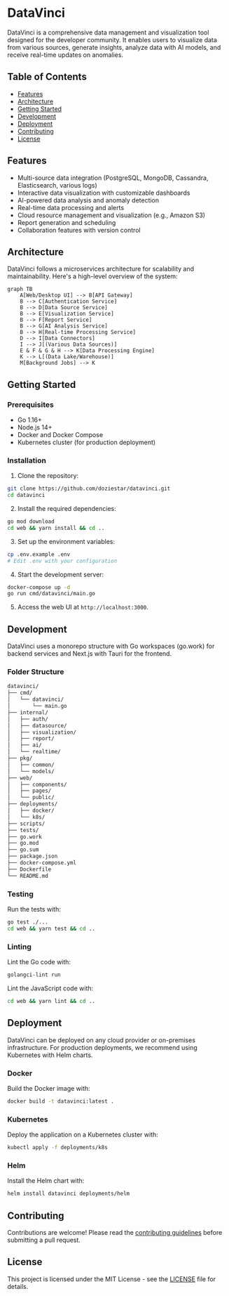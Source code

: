# DataVinci

DataVinci is a comprehensive data management and visualization tool designed for the developer community. It enables users to visualize data from various sources, generate insights, analyze data with AI models, and receive real-time updates on anomalies.

## Table of Contents
- [Features](#features)
- [Architecture](#architecture)
- [Getting Started](#getting-started)
- [Development](#development)
- [Deployment](#deployment)
- [Contributing](#contributing)
- [License](#license)

## Features

- Multi-source data integration (PostgreSQL, MongoDB, Cassandra, Elasticsearch, various logs)
- Interactive data visualization with customizable dashboards
- AI-powered data analysis and anomaly detection
- Real-time data processing and alerts
- Cloud resource management and visualization (e.g., Amazon S3)
- Report generation and scheduling
- Collaboration features with version control

## Architecture

DataVinci follows a microservices architecture for scalability and maintainability. Here's a high-level overview of the system:

```mermaid
graph TB
    A[Web/Desktop UI] --> B[API Gateway]
    B --> C[Authentication Service]
    B --> D[Data Source Service]
    B --> E[Visualization Service]
    B --> F[Report Service]
    B --> G[AI Analysis Service]
    B --> H[Real-time Processing Service]
    D --> I[Data Connectors]
    I --> J[(Various Data Sources)]
    E & F & G & H --> K[Data Processing Engine]
    K --> L[(Data Lake/Warehouse)]
    M[Background Jobs] --> K
```

## Getting Started

### Prerequisites

- Go 1.16+
- Node.js 14+
- Docker and Docker Compose
- Kubernetes cluster (for production deployment)

### Installation

1. Clone the repository:

```bash
git clone https://github.com/doziestar/datavinci.git
cd datavinci
```

2. Install the required dependencies:

```bash
go mod download
cd web && yarn install && cd ..
```

3. Set up the environment variables:

```bash
cp .env.example .env
# Edit .env with your configuration
```

4. Start the development server:

```bash
docker-compose up -d
go run cmd/datavinci/main.go
```

5. Access the web UI at `http://localhost:3000`.

## Development

DataVinci uses a monorepo structure with Go workspaces (go.work) for backend services and Next.js with Tauri for the frontend.

### Folder Structure

```bash
datavinci/
├── cmd/
│   └── datavinci/
│       └── main.go
├── internal/
│   ├── auth/
│   ├── datasource/
│   ├── visualization/
│   ├── report/
│   ├── ai/
│   └── realtime/
├── pkg/
│   ├── common/
│   └── models/
├── web/
│   ├── components/
│   ├── pages/
│   └── public/
├── deployments/
│   ├── docker/
│   └── k8s/
├── scripts/
├── tests/
├── go.work
├── go.mod
├── go.sum
├── package.json
├── docker-compose.yml
├── Dockerfile
└── README.md
```

### Testing

Run the tests with:

```bash
go test ./...
cd web && yarn test && cd ..
```

### Linting

Lint the Go code with:

```bash
golangci-lint run
```

Lint the JavaScript code with:

```bash
cd web && yarn lint && cd ..
```

## Deployment

DataVinci can be deployed on any cloud provider or on-premises infrastructure. For production deployments, we recommend using Kubernetes with Helm charts.

### Docker

Build the Docker image with:

```bash
docker build -t datavinci:latest .
```

### Kubernetes

Deploy the application on a Kubernetes cluster with:

```bash
kubectl apply -f deployments/k8s
```

### Helm

Install the Helm chart with:

```bash
helm install datavinci deployments/helm
```

## Contributing

Contributions are welcome! Please read the [contributing guidelines](CONTRIBUTING.md) before submitting a pull request.

## License

This project is licensed under the MIT License - see the [LICENSE](LICENSE) file for details.
```